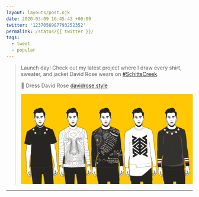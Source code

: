 ```yaml
---
layout: layouts/post.njk
date: 2020-03-09 16:45:43 +00:00
twitter: '1237056987793252352'
permalink: /status/{{ twitter }}/
tags: 
  - tweet
  - popular
---
```


> Launch day! Check out my latest project where I draw every shirt, sweater, and jacket David Rose wears on [#SchittsCreek](https://twitter.com/hashtag/SchittsCreek).
> 
> 👕 Dress David Rose [davidrose.style](https://davidrose.style) 
> 
> ![Five David Roses in five uniquely David outfits.](/img/1237056987793252352-ESroAVqUwAA5NC5.jpg)

---
